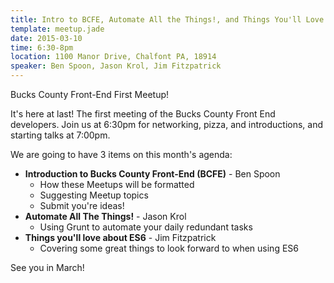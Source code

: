 ```yaml
---
title: Intro to BCFE, Automate All the Things!, and Things You'll Love About ES6
template: meetup.jade
date: 2015-03-10
time: 6:30-8pm
location: 1100 Manor Drive, Chalfont PA, 18914
speaker: Ben Spoon, Jason Krol, Jim Fitzpatrick
---
```


Bucks County Front-End First Meetup!

It's here at last! The first meeting of the Bucks County Front End developers.
Join us at 6:30pm for networking, pizza, and introductions, and starting talks
at 7:00pm.

We are going to have 3 items on this month's agenda:

- __Introduction to Bucks County Front-End (BCFE)__ - Ben Spoon
  - How these Meetups will be formatted
  - Suggesting Meetup topics
  - Submit you're ideas!
- __Automate All The Things!__ - Jason Krol
  - Using Grunt to automate your daily redundant tasks
- __Things you'll love about ES6__ - Jim Fitzpatrick
  - Covering some great things to look forward to when using ES6

See you in March!
